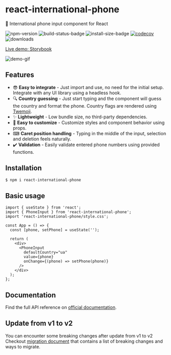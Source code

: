 # react-international-phone

🤙 International phone input component for React

![npm-version](https://img.shields.io/npm/v/react-international-phone)
![build-status-badge](https://img.shields.io/github/actions/workflow/status/goveo/react-international-phone/release.yml?branch=master)
![install-size-badge](https://badgen.net/packagephobia/install/react-international-phone)
[![codecov](https://codecov.io/gh/goveo/react-international-phone/branch/master/graph/badge.svg?token=SHEF4U216O)](https://codecov.io/gh/goveo/react-international-phone)
![downloads](https://img.shields.io/npm/dt/react-international-phone)

[Live demo: Storybook](https://react-international-phone-storybook.vercel.app)

![demo-gif](https://user-images.githubusercontent.com/25800848/215350455-0d362e64-d621-4856-a384-ab18d4a0d5fa.gif)

## Features

- 😎 **Easy to integrate** - Just import and use, no need for the initial setup. Integrate with any UI library using a headless hook.
- 🔍 **Country guessing** - Just start typing and the component will guess the country and format the phone. Country flags are rendered using [Twemoji](https://twemoji.twitter.com/).
- ✨ **Lightweight** - Low bundle size, no third-party dependencies.
- 🌈 **Easy to customize** - Customize styles and component behavior using props.
- ⌨ **Caret position handling** - Typing in the middle of the input, selection and deletion feels naturally.
- ✔️ **Validation** - Easily validate entered phone numbers using provided functions.

## Installation

```sh
$ npm i react-international-phone
```

## Basic usage

```tsx
import { useState } from 'react';
import { PhoneInput } from 'react-international-phone';
import 'react-international-phone/style.css';

const App = () => {
  const [phone, setPhone] = useState('');

  return (
    <div>
      <PhoneInput
        defaultCountry="ua"
        value={phone}
        onChange={(phone) => setPhone(phone)}
      />
    </div>
  );
};
```

## Documentation

Find the full API reference on [official documentation](https://react-international-phone-docs.vercel.app/).

## Update from v1 to v2

You can encounter some breaking changes after update from v1 to v2 <br/>
Checkout [migration document](https://react-international-phone-docs.vercel.app/docs/migration) that contains a list of breaking changes and ways to migrate.
